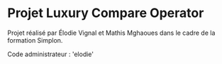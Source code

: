 # Projet Luxury Compare Operator

Projet réalisé par Élodie Vignal et Mathis Mghaoues dans le cadre de la formation Simplon.

Code administrateur : 'elodie'